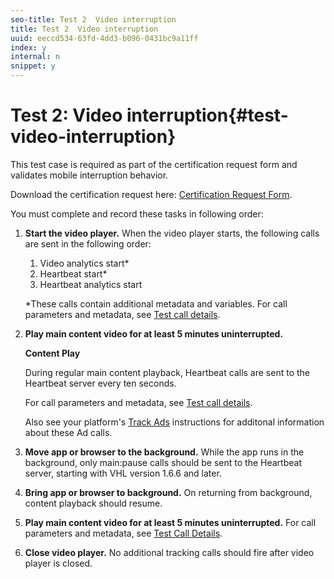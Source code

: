 ```yaml
---
seo-title: Test 2  Video interruption
title: Test 2  Video interruption
uuid: eeccd534-63fd-4dd3-b096-0431bc9a11ff
index: y
internal: n
snippet: y
---
```


# Test 2: Video interruption{#test-video-interruption}

This test case is required as part of the certification request form and validates mobile interruption behavior.

Download the certification request here: [Certification Request Form](cert_req_form_nielsen.docx).

You must complete and record these tasks in following order:

1. **Start the video player.** When the video player starts, the following calls are sent in the following order:

   1. Video analytics start* 
   1. Heartbeat start* 
   1. Heartbeat analytics start

   *These calls contain additional metadata and variables. For call parameters and metadata, see [Test call details](../../sdk-implement/validation/test-call-details.md).

1. **Play main content video for at least 5 minutes uninterrupted.**

   **Content Play**

   During regular main content playback, Heartbeat calls are sent to the Heartbeat server every ten seconds.

   For call parameters and metadata, see [Test call details](../../sdk-implement/validation/test-call-details.md).

   Also see your platform's [Track Ads](../../sdk-implement/track-ads/track-ads-overview.md) instructions for additonal information about these Ad calls.

1. **Move app or browser to the background.** While the app runs in the background, only main:pause calls should be sent to the Heartbeat server, starting with VHL version 1.6.6 and later. 

1. **Bring app or browser to background.** On returning from background, content playback should resume. 

1. **Play main content video for at least 5 minutes uninterrupted.** For call parameters and metadata, see [Test Call Details](../../sdk-implement/validation/test-call-details.md).

1. **Close video player.** No additional tracking calls should fire after video player is closed.

